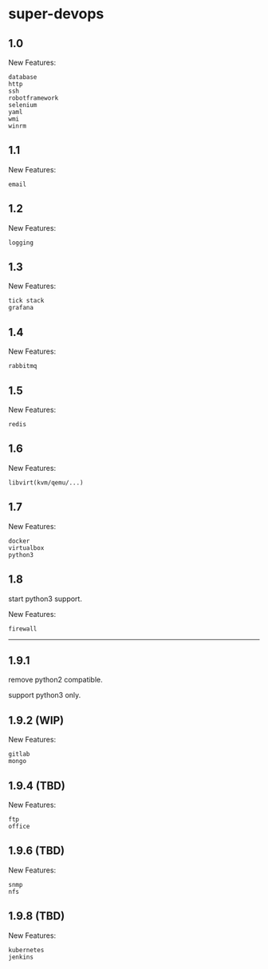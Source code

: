 # super-devops

## 1.0

New Features:

    database
    http
    ssh
    robotframework
    selenium
    yaml
    wmi
    winrm

## 1.1

New Features:

    email

## 1.2

New Features:

    logging

## 1.3

New Features:

    tick stack
    grafana

## 1.4

New Features:

    rabbitmq

## 1.5

New Features:

    redis

## 1.6

New Features:

    libvirt(kvm/qemu/...)

## 1.7

New Features:

    docker
    virtualbox
    python3

## 1.8

start python3 support.

New Features:

    firewall
    
***

## 1.9.1

remove python2 compatible.

support python3 only.
    
## 1.9.2 (WIP)

New Features:

    gitlab
    mongo
    
## 1.9.4 (TBD)

New Features:

    ftp
    office
    
## 1.9.6 (TBD)
    
New Features:
    
    snmp
    nfs
    
## 1.9.8 (TBD)

New Features:

    kubernetes
    jenkins
